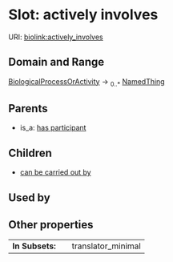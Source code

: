
# Slot: actively involves




URI: [biolink:actively_involves](https://w3id.org/biolink/vocab/actively_involves)


## Domain and Range

[BiologicalProcessOrActivity](BiologicalProcessOrActivity.md) &#8594;  <sub>0..\*</sub> [NamedThing](NamedThing.md)

## Parents

 *  is_a: [has participant](has_participant.md)

## Children

 *  [can be carried out by](can_be_carried_out_by.md)

## Used by


## Other properties

|  |  |  |
| --- | --- | --- |
| **In Subsets:** | | translator_minimal |

